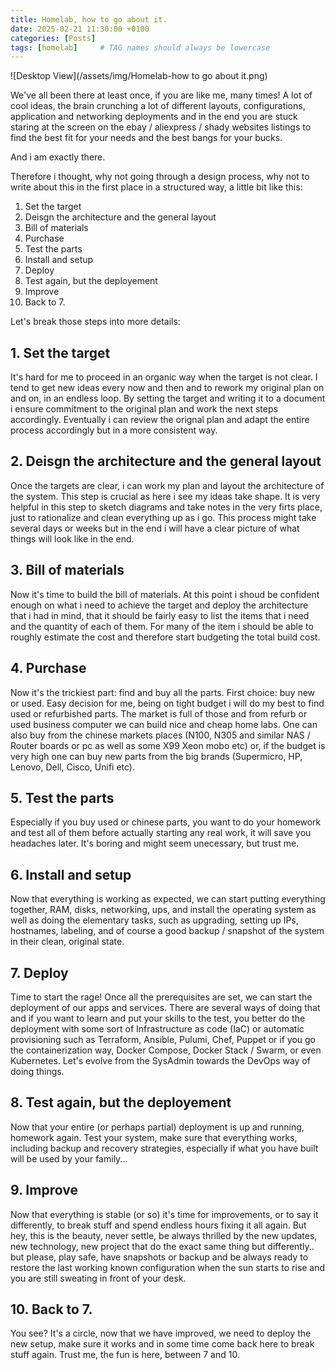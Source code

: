 ```yaml
---
title: Homelab, how to go about it.
date: 2025-02-21 11:30:00 +0100
categories: [Posts]
tags: [homelab]     # TAG names should always be lowercase
---
```

![Desktop View](/assets/img/Homelab-how to go about it.png)

We've all been there at least once, if you are like me, many times! A lot of cool ideas, the brain crunching a lot of different layouts, configurations, application and networking deployments and in the end you are stuck staring at the screen on the ebay / aliexpress / shady websites listings to find the best fit for your needs and the best bangs for your bucks.

And i am exactly there. 

Therefore i thought, why not going through a design process, why not to write about this in the first place in a structured way, a little bit like this:

1. Set the target
2. Deisgn the architecture and the general layout
3. Bill of materials
4. Purchase
5. Test the parts
6. Install and setup
7. Deploy 
8. Test again, but the deployement
9. Improve
10. Back to 7.

Let's break those steps into more details:

## 1. Set the target

It's hard for me to proceed in an organic way when the target is not clear. I tend to get new ideas every now and then and to rework my original plan on and on, in an endless loop. By setting the target and writing it to a document i ensure commitment to the original plan and work the next steps accordingly. Eventually i can review the orignal plan and adapt the entire process accordingly but in a more consistent way.

## 2. Deisgn the architecture and the general layout

Once the targets are clear, i can work my plan and layout the architecture of the system. This step is crucial as here i see my ideas take shape. It is very helpful in this step to sketch diagrams and take notes in the very firts place, just to rationalize and clean everything up as i go. This process might take several days or weeks but in the end i will have a clear picture of what things will look like in the end.

## 3. Bill of materials

Now it's time to build the bill of materials. At this point i shoud be confident enough on what i need to achieve the target and deploy the architecture that i had in mind, that it should be fairly easy to list the items that i need and the quantity of each of them. For many of the item i should be able to roughly estimate the cost and therefore start budgeting the total build cost.

## 4. Purchase

Now it's the trickiest part: find and buy all the parts.
First choice: buy new or used. Easy decision for me, being on tight budget i will do my best to find used or refurbished parts. The market is full of those and from refurb or used business computer we can build nice and cheap home labs. One can also buy from the chinese markets places (N100, N305 and similar NAS / Router boards or pc as well as some X99 Xeon mobo etc) or, if the budget is very high one can buy new parts from the big brands (Supermicro, HP, Lenovo, Dell, Cisco, Unifi etc).

## 5. Test the parts

Especially if you buy used or chinese parts, you want to do your homework and test all of them before actually starting any real work, it will save you headaches later. It's boring and might seem unecessary, but trust me.

## 6. Install and setup

Now that everything is working as expected, we can start putting everything together, RAM, disks, networking, ups, and install the operating system as well as doing the elementary tasks, such as upgrading, setting up IPs, hostnames, labeling, and of course a good backup / snapshot of the system in their clean, original state.

## 7. Deploy

Time to start the rage! Once all the prerequisites are set, we can start the deployment of our apps and services. There are several ways of doing that and if you want to learn and put your skills to the test, you better do the deployment with some sort of Infrastructure as code (IaC) or automatic provisioning such as Terraform, Ansible, Pulumi, Chef, Puppet or if you go the containerization way, Docker Compose, Docker Stack / Swarm, or even Kubernetes. Let's evolve from the SysAdmin towards the DevOps way of doing things.

## 8. Test again, but the deployement

Now that your entire (or perhaps partial) deployment is up and running, homework again. Test your system, make sure that everything works, including backup and recovery strategies, especially if what you have built will be used by your family...

## 9. Improve

Now that everything is stable (or so) it's time for improvements, or to say it differently, to break stuff and spend endless hours fixing it all again. But hey, this is the beauty, never settle, be always thrilled by the new updates, new technology, new project that do the exact same thing but differently.. but please, play safe, have snapshots or backup and be always ready to restore the last working known configuration when the sun starts to rise and you are still sweating in front of your desk.

## 10. Back to 7.

You see? It's a circle, now that we have improved, we need to deploy the new setup, make sure it works and in some time come back here to break stuff again. Trust me, the fun is here, between 7 and 10. 